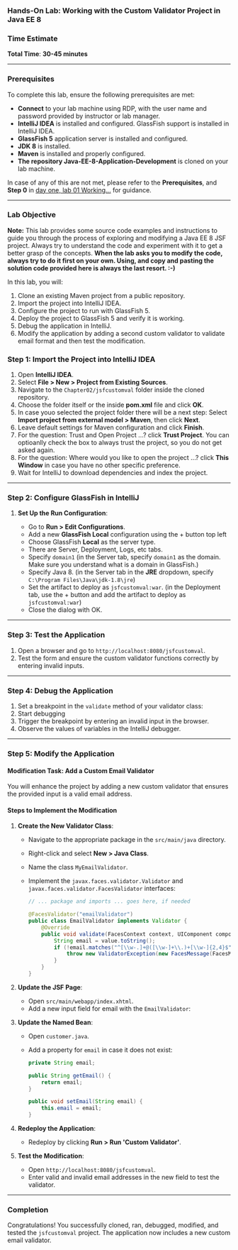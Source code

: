### Hands-On Lab: Working with the Custom Validator Project in Java EE 8

### **Time Estimate**

**Total Time**: **30-45 minutes**

---

### Prerequisites

To complete this lab, ensure the following prerequisites are met:

- **Connect** to your lab machine using RDP, with the user name and password provided by instructor or lab manager.
- **IntelliJ IDEA** is installed and configured. GlassFish support is installed in IntelliJ IDEA.
- **GlassFish 5** application server is installed and configured.
- **JDK 8** is installed.
- **Maven** is installed and properly configured.
- **The repository Java-EE-8-Application-Development** is cloned on your lab machine.

In case of any of this are not met, please refer to the **Prerequisites**, and **Step 0** in [day one, lab 01 Working...](../day-01/01%20Working%20with%20a%20Simple%20JSF%20form%20Project.md) for guidance.

---

### Lab Objective

**Note:** This lab provides some source code examples and instructions to guide you through the process of exploring and modifying a Java EE 8 JSF project. Always try to understand the code and experiment with it to get a better grasp of the concepts.
**When the lab asks you to modify the code, always try to do it first on your own. Using, and copy and pasting the solution code provided here is always the last resort. :-)**

In this lab, you will:

1.  Clone an existing Maven project from a public repository.
2.  Import the project into IntelliJ IDEA.
3.  Configure the project to run with GlassFish 5.
4.  Deploy the project to GlassFish 5 and verify it is working.
5.  Debug the application in IntelliJ.
6.  Modify the application by adding a second custom validator to validate email format and then test the modification.

### **Step 1: Import the Project into IntelliJ IDEA**

1.  Open **IntelliJ IDEA**.
2.  Select **File > New > Project from Existing Sources**.
3.  Navigate to the `Chapter02/jsfcustomval` folder inside the cloned repository.
4.  Choose the folder itself or the inside **pom.xml** file and click **OK**.
5.  In case youo selected the project folder there will be a next step: Select **Import project from external model > Maven**, then click **Next**.
6.  Leave default settings for Maven configuration and click **Finish**.
7.  For the question: Trust and Open Project ...? click **Trust Project**. You can optioanlly check the box to always trust the project, so you do not get asked again.
8.  For the question: Where would you like to open the project ...? click **This Window** in case you have no other specific preference.
9.  Wait for IntelliJ to download dependencies and index the project.

---

### **Step 2: Configure GlassFish in IntelliJ**

1.  **Set Up the Run Configuration**:

    - Go to **Run > Edit Configurations**.
    - Add a new **GlassFish Local** configuration using the + button top left
    - Choose GlassFish **Local** as the server type.
    - There are Server, Deployment, Logs, etc tabs.
    - Specify `domain1` (in the Server tab, specify `domain1` as the domain. Make sure you understand what is a domain in GlassFish.)
    - Specify Java 8. (in the Server tab in the **JRE** dropdown, specify `C:\Program Files\Java\jdk-1.8\jre`)
    - Set the artifact to deploy as `jsfcustomval:war`. (in the Deployment tab, use the + button and add the artifact to deploy as `jsfcustomval:war`)
    - Close the dialog with OK.

---


### **Step 3: Test the Application**

1.  Open a browser and go to `http://localhost:8080/jsfcustomval`.
2.  Test the form and ensure the custom validator functions correctly by entering invalid inputs.

---

### **Step 4: Debug the Application**

1.  Set a breakpoint in the `validate` method of your validator class:
2.  Start debugging
3.  Trigger the breakpoint by entering an invalid input in the browser.
4.  Observe the values of variables in the IntelliJ debugger.

---

### **Step 5: Modify the Application**

#### **Modification Task: Add a Custom Email Validator**

You will enhance the project by adding a new custom validator that ensures the provided input is a valid email address.

#### **Steps to Implement the Modification**

1.  **Create the New Validator Class**:

    - Navigate to the appropriate package in the `src/main/java` directory.
    - Right-click and select **New > Java Class**.
    - Name the class `MyEmailValidator`.
    - Implement the `javax.faces.validator.Validator` and `javax.faces.validator.FacesValidator` interfaces:

      ```Java
      // ... package and imports ... goes here, if needed

      @FacesValidator("emailValidator")
      public class EmailValidator implements Validator {
          @Override
          public void validate(FacesContext context, UIComponent component, Object value) throws ValidatorException {
              String email = value.toString();
              if (!email.matches("^[\\w-.]+@([\\w-]+\\.)+[\\w-]{2,4}$")) {
                  throw new ValidatorException(new FacesMessage(FacesMessage.SEVERITY_ERROR, "Invalid email format", null));
              }
          }
      }

      ```

2.  **Update the JSF Page**:

    - Open `src/main/webapp/index.xhtml`.
    - Add a new input field for email with the `EmailValidator`:

3.  **Update the Named Bean**:

    - Open `customer.java`.
    - Add a property for `email` in case it does not exist:

      ```Java
      private String email;

      public String getEmail() {
          return email;
      }

      public void setEmail(String email) {
          this.email = email;
      }

      ```

4.  **Redeploy the Application**:

    - Redeploy by clicking **Run > Run 'Custom Validator'**.

5.  **Test the Modification**:

    - Open `http://localhost:8080/jsfcustomval`.
    - Enter valid and invalid email addresses in the new field to test the validator.

---

### **Completion**

Congratulations! You successfully cloned, ran, debugged, modified, and tested the `jsfcustomval` project. The application now includes a new custom email validator.
